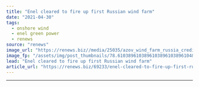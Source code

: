 ```yaml
---
title: "Enel cleared to fire up first Russian wind farm"
date: "2021-04-30"
tags: 
  - onshore wind
  - enel green power
  - renews
source: "renews"
image_url: "https://renews.biz//media/25035/azov_wind_farm_russia_credit_enel_green_power.jpeg?mode=crop&width=770&heightratio=0.6103896103896103896103896104&slimmage=true"
image_fp: "/assets/img/post_thumbnails/78.6103896103896103896103896104&slimmage=true"
lead: "Enel cleared to fire up first Russian wind farm"
article_url: "https://renews.biz/69233/enel-cleared-to-fire-up-first-russian-wind-farm/"
---
```


---
